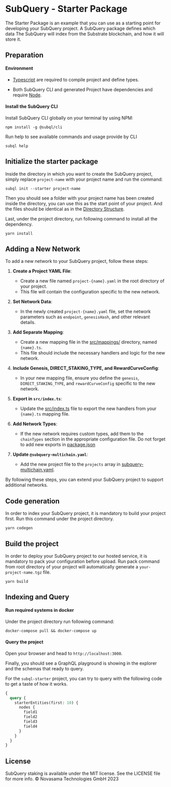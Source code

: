 # SubQuery - Starter Package

The Starter Package is an example that you can use as a starting point for developing your SubQuery project.
A SubQuery package defines which data The SubQuery will index from the Substrate blockchain, and how it will store it.

## Preparation

#### Environment

- [Typescript](https://www.typescriptlang.org/) are required to compile project and define types.

- Both SubQuery CLI and generated Project have dependencies and require [Node](https://nodejs.org/en/).

#### Install the SubQuery CLI

Install SubQuery CLI globally on your terminal by using NPM:

```
npm install -g @subql/cli
```

Run help to see available commands and usage provide by CLI

```
subql help
```

## Initialize the starter package

Inside the directory in which you want to create the SubQuery project, simply replace `project-name` with your project name and run the command:

```
subql init --starter project-name
```

Then you should see a folder with your project name has been created inside the directory, you can use this as the start point of your project. And the files should be identical as in the [Directory Structure](https://doc.subquery.network/directory_structure.html).

Last, under the project directory, run following command to install all the dependency.

```
yarn install
```

## Adding a New Network

To add a new network to your SubQuery project, follow these steps:

1. **Create a Project YAML File**:
   - Create a new file named `project-{name}.yaml` in the root directory of your project.
   - This file will contain the configuration specific to the new network.

2. **Set Network Data**:
   - In the newly created `project-{name}.yaml` file, set the network parameters such as `endpoint`, `genesisHash`, and other relevant details.

3. **Add Separate Mapping**:
   - Create a new mapping file in the [src/mappings/](src/mappings) directory, named `{name}.ts`.
   - This file should include the necessary handlers and logic for the new network.

4. **Include Genesis, DIRECT_STAKING_TYPE, and RewardCurveConfig**:
   - In your new mapping file, ensure you define the `genesis`, `DIRECT_STAKING_TYPE`, and `rewardCurveConfig` specific to the new network.

5. **Export in `src/index.ts`**:
   - Update the [src/index.ts](./src/index.ts) file to export the new handlers from your `{name}.ts` mapping file.

6. **Add Network Types**:
   - If the new network requires custom types, add them to the `chainTypes` section in the appropriate configuration file. Do not forget to add new exports in [package.json](./package.json)

7. **Update `@subquery-multichain.yaml`**:
   - Add the new project file to the `projects` array in [subquery-multichain.yaml](./subquery-multichain.yaml).

By following these steps, you can extend your SubQuery project to support additional networks.

## Code generation

In order to index your SubQuery project, it is mandatory to build your project first.
Run this command under the project directory.

```
yarn codegen
```

## Build the project

In order to deploy your SubQuery project to our hosted service, it is mandatory to pack your configuration before upload.
Run pack command from root directory of your project will automatically generate a `your-project-name.tgz` file.

```
yarn build
```

## Indexing and Query

#### Run required systems in docker

Under the project directory run following command:

```
docker-compose pull && docker-compose up
```

#### Query the project

Open your browser and head to `http://localhost:3000`.

Finally, you should see a GraphQL playground is showing in the explorer and the schemas that ready to query.

For the `subql-starter` project, you can try to query with the following code to get a taste of how it works.

```graphql
{
  query {
    starterEntities(first: 10) {
      nodes {
        field1
        field2
        field3
        field4
      }
    }
  }
}
```
## License
SubQuery staking is available under the MIT license. See the LICENSE file for more info.
© Novasama Technologies GmbH 2023